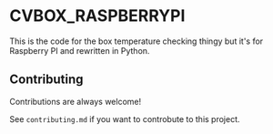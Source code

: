 
# CVBOX_RASPBERRYPI

This is the code for the box temperature checking thingy but it's for Raspberry PI and rewritten in Python.


## Contributing

Contributions are always welcome!

See `contributing.md` if you want to controbute to this project.

